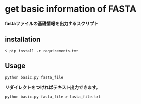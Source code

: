 # get basic information of FASTA
**fastaファイルの基礎情報を出力するスクリプト**
## installation
```
$ pip install -r requirements.txt
```
## Usage
```
python basic.py fasta_file
```
**リダイレクトをつければテキスト出力できます。**
```
python basic.py fasta_file > fasta_file.txt
```
